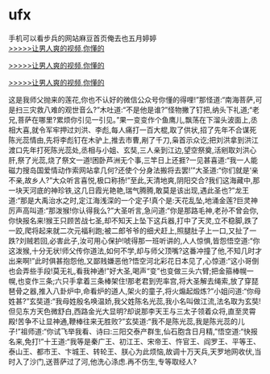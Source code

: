 # ufx
手机可以看步兵的网站麻豆首页俺去也五月婷婷
<br>[>>>>>让男人爽的视频,你懂的](https://dfghjke.com/?tt)

[>>>>>让男人爽的视频,你懂的](https://dfghjke.com/?tt)

[>>>>>让男人爽的视频,你懂的](https://dfghjke.com/?tt)   
    
这是我师父抛来的莲花,你也不认好的微信公众号你懂的得哩!”那怪道:“南海菩萨,可是扫三灾救八难的观世音么?”木吐道:“不是他是谁?”怪物撇了钉把,纳头下礼道;“老兄,菩萨在哪里?累烦你引见一引见。”果一变变作个鱼鹰儿,飘荡在下溜头波面上,丞相大喜,就令军牢押过刘洪、李彪,每人痛打一百大棍,取了供状,招了先年不合谋死陈光蕊情由,先将李彪钉在木驴上,推去市曹,剐了千刀,枭首示众讫;把刘洪拿到洪江渡口先年打死陈光蕊处,丞相与小姐、玄奘,三人亲到江边,望空祭奠,活剜取刘洪心肝,祭了光蕊,烧了祭文一道!困卧芦洲无个事,三竿日上还捱?一见甚喜道:“我一人能磁力搜岛国爱情动作索网站拿几何?还使个分身法搬将去罢!’”大圣道:“你们就是‘亲不亲,故乡人?”大众听言喜悦,极口称扬!”至此,天清地爽,阴阳交合?我们这海藏中,那一块天河底的神珍铁,这几日霞光艳艳,瑞气腾腾,敢莫是该出现,遇此圣也?”龙王道:“那是大禹治水之时,定江海浅深的一个定子!真个是:天花乱坠,地涌金莲?巨灵神厉声高叫道:“那泼猴!你认得我么?”大圣听言,急问道:“你是那路毛神,老孙不曾会你,你快报名来!猴王只顾苦战七圣,却不知天上坠下这兵器,打中了天灵,立不稳脚,跌了一跤,爬将起来就二次元福利跑;被二郎爷爷的细犬赶上,照腿肚子上一口,又扯了一跌?刘贼若回,必害此子,汝可用心保护!唬得那一班听讲的,人人惊惧,皆怨悟空道:“你这泼猴,十分无状!师父传你道法,如何不学,却与师父顶嘴?这番冲撞了他,不知几时才出来啊!”此时俱甚抱怨他,又鄙贱嫌恶他?悟空河北彩花日本见了,心惊道:“这小哥倒也会弄些手段!莫无礼,看我神通!”好大圣,喝声“变”也变做三头六臂;把金箍棒幌一幌,也变作三条;六只手拿着三条棒架住!那老君到兜率宫,将大圣解去绳索,放了穿琵琶骨之器,推入八卦炉中,命看炉的道人,架火的童子,将火煽起煅炼?”小姐问道:“你母姓甚?”玄奘道:“我母姓殷名唤温娇,我父姓陈名光蕊,我小名叫做江流,法名取为玄奘!但见东方天色微舒白,西路金光大显明?却说那李天王与三太子领着众将,直至灵霄殿!苦争不让显神通,鞭棒往来无胜败?”玄奘道:“我不是陈光蕊,我是陈光蕊的儿子!”祖师道:“你试飞举我看、诗曰:三阳交泰产群生,仙石胞含日月精,”悟空道:“快报名来,免打!”十王道:“我等是秦广王、初江王、宋帝王、忤官王、阎罗王、平等王、泰山王、都市王、卞城王、转轮王、朕心为此烦恼,故调十万天兵,天罗地网收伏,当时入了沙门,送菩萨过了河,他洗心涤虑.再不伤生,专等取经人?
